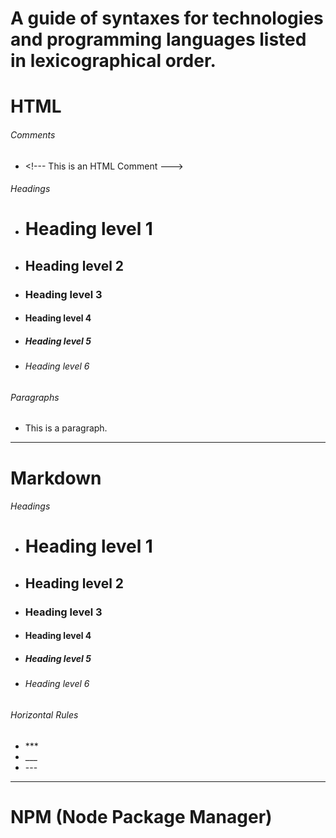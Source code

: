  # **A guide of syntaxes for technologies and programming languages listed in lexicographical order.** #






# **HTML** #


###### Comments
- \<!--- This is an HTML Comment --->

###### Headings

- <h1>Heading level 1</h1>
- <h2>Heading level 2</h2>
- <h3>Heading level 3</h3>
- <h4>Heading level 4</h4>
- <h5>Heading level 5</h5>
- <h6>Heading level 6</h6>

###### Paragraphs

- <p>This is a paragraph.</p>



***

# **Markdown** #

###### Headings

- # Heading level 1
- ## Heading level 2
- ### Heading level 3
- #### Heading level 4
- ##### Heading level 5
- ###### Heading level 6

###### Horizontal Rules

- \***
- \___
- \---

***

# **NPM (Node Package Manager)** #

